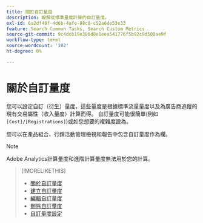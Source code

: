 ```yaml
---
title: 關於自訂量度
description: 瞭解從標準量度計算的自訂量度。
exl-id: 6a2df48f-4d6b-4afe-88c0-c52a6de53e33
feature: Search Common Tasks, Search Custom Metrics
source-git-commit: 9c4dcb19e386d8e1eea541776f5b92c9d500ae9f
workflow-type: tm+mt
source-wordcount: '102'
ht-degree: 0%

---
```


# 關於自訂量度

您可以設定自訂（衍生）量度，這些量度是根據標準流量量度以及為廣告商追蹤的現有交易屬性（收入量度）計算而得。 自訂量度可能很簡單(例如 `[Cost]/[Registrations]`)或如您想要的複雜度設為。

您可以在產品組合、行銷活動管理檢視和報告中包含自訂量度作為欄。

>[!NOTE]
>
>Adobe Analytics計算量度和進階計算量度無法用於您的計算。

>[!MORELIKETHIS]
>
>* [關於自訂量度](custom-metric-about.md)
>* [建立自訂量度](custom-metric-create.md)
>* [編輯自訂量度](custom-metric-edit.md)
>* [刪除自訂量度](custom-metric-delete.md)
>* [自訂量度設定](custom-metric-settings.md)
